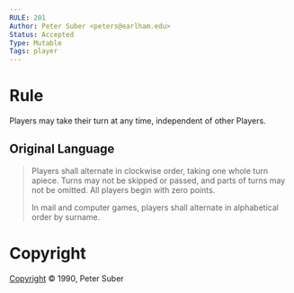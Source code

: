 ```yaml
---
RULE: 201
Author: Peter Suber <peters@earlham.edu>
Status: Accepted
Type: Mutable
Tags: player
---
```


# Rule

Players may take their turn at any time, independent of other Players.

## Original Language

>Players shall alternate in clockwise order, taking one whole turn apiece. Turns may not be skipped or passed, and parts of turns may not be omitted. All players begin with zero points.
>
>In mail and computer games, players shall alternate in alphabetical order by surname.

# Copyright

[Copyright](http://legacy.earlham.edu/~peters/copyrite.htm) © 1990, Peter Suber
